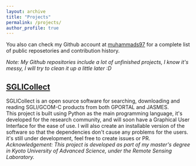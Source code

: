 ```yaml
---
layout: archive
title: "Projects"
permalink: /projects/
author_profile: true
---
```


You also can check my Github account at [muhammads97](https://github.com/muhammads97) for a complete list of public reposetories and contribution history.

*Note: My Github repositories include a lot of unfinished projects, I know it's messy, I will try to clean it up a little later :D*

## [SGLICollect](https://github.com/muhammads97/SGLICollect)
SGLICollect is an open source software for searching, downloading and reading SGLI/GCOM-C products from both GPORTAL and JASMES. \
This project is built using Python as the main programming language, it's developed for the research community, and will soon have a Graphical User Interface for the ease of use. I will also create an installable version of the software so that the dependencies don't cause any problems for the users. it's still under development, feel free to create issues or PR. \
*Acknowledgement: This project is developed as part of my master's degree in Kyoto University of Advanced Science, under the Remote Sensing Laboratory.* 


